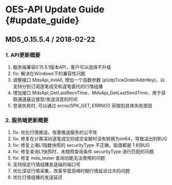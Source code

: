 # OES-API Update Guide    {#update_guide}

MDS_0.15.5.4 / 2018-02-22
-----------------------------------

### 1. API更新概要

  1. 服务端兼容0.15.5.1版本API，客户可以选择不升级
  2. fix: 解决在Windows下的兼容性问题
  3. 调整接口 MdsApi_InitAll, 增加一个函数参数 (pUdpTickOrderAddrKey)，以支持分别订阅逐笔成交和逐笔委托的行情组播
  4. 增加接口 MdsApi_GetLastRecvTime、MdsApi_GetLastSendTime，用于获取通道最近接受/发送消息的时间
  5. 登录失败时, 可以通过 errno/SPK_GET_ERRNO() 获取到具体失败原因

### 2. 服务端更新概要

  1. fix: 优化行情推送，改善推送服务的公平性
  2. fix: 修复在计算深圳逐笔成交的成交金额时没有转换为int64，导致溢出的BUG
  3. fix: 修复上海L1指数快照的 securityType 不正确，取值都是 1 的BUG
  4. fix: 修复查询L1快照时，未按照查询条件 securityType 进行匹配的问题
  5. fix: 修复 mds_tester 查询功能无法使用的问题
  6. 支持指定行情组播发送端的端口号
  7. 优化深证行情采集，改善早盘高峰时期行情延迟过大的问题
  8. 优化行情组播的发送延迟
